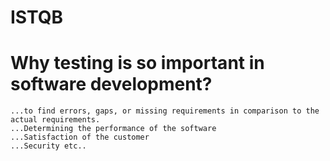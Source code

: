 # ISTQB

# Why testing is so important in software development?
    ...to find errors, gaps, or missing requirements in comparison to the actual requirements. 
    ...Determining the performance of the software
    ...Satisfaction of the customer
    ...Security etc..
